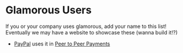 # Glamorous Users

If you or your company uses glamorous, add your name to this list! Eventually
we may have a website to showcase these (wanna build it!?)

- [PayPal](https://paypal.com) uses it in [Peer to Peer Payments](https://paypal.com/myaccount/transfer)
